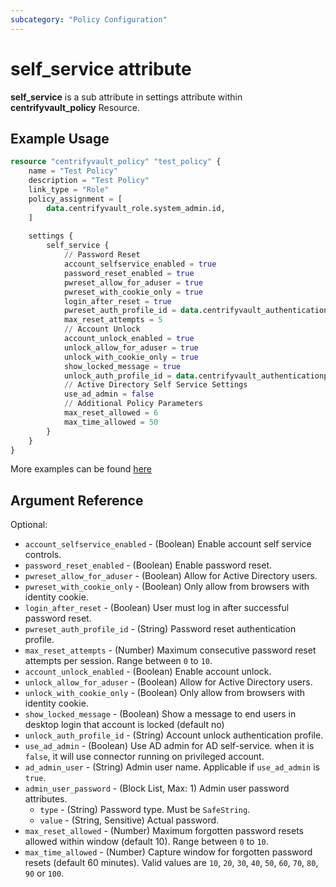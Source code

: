 ```yaml
---
subcategory: "Policy Configuration"
---
```


# self_service attribute

**self_service** is a sub attribute in settings attribute within **centrifyvault_policy** Resource.

## Example Usage

```terraform
resource "centrifyvault_policy" "test_policy" {
    name = "Test Policy"
    description = "Test Policy"
    link_type = "Role"
    policy_assignment = [
        data.centrifyvault_role.system_admin.id,
    ]
    
    settings {
        self_service {
            // Password Reset
            account_selfservice_enabled = true
            password_reset_enabled = true
            pwreset_allow_for_aduser = true
            pwreset_with_cookie_only = true
            login_after_reset = true
            pwreset_auth_profile_id = data.centrifyvault_authenticationprofile.newdevice_auth_pf.id
            max_reset_attempts = 5
            // Account Unlock
            account_unlock_enabled = true
            unlock_allow_for_aduser = true
            unlock_with_cookie_only = true
            show_locked_message = true
            unlock_auth_profile_id = data.centrifyvault_authenticationprofile.newdevice_auth_pf.id
            // Active Directory Self Service Settings
            use_ad_admin = false
            // Additional Policy Parameters
            max_reset_allowed = 6
            max_time_allowed = 50
        }
    }
}
```

More examples can be found [here](https://github.com/marcozj/terraform-provider-centrifyvault/blob/main/examples/centrifyvault_policy/policy_self_service.tf)

## Argument Reference

Optional:

- `account_selfservice_enabled` - (Boolean) Enable account self service controls.
- `password_reset_enabled` - (Boolean) Enable password reset.
- `pwreset_allow_for_aduser` - (Boolean) Allow for Active Directory users.
- `pwreset_with_cookie_only` - (Boolean) Only allow from browsers with identity cookie.
- `login_after_reset` - (Boolean) User must log in after successful password reset.
- `pwreset_auth_profile_id` - (String) Password reset authentication profile.
- `max_reset_attempts` - (Number) Maximum consecutive password reset attempts per session. Range between `0` to `10`.
- `account_unlock_enabled` - (Boolean) Enable account unlock.
- `unlock_allow_for_aduser` - (Boolean) Allow for Active Directory users.
- `unlock_with_cookie_only` - (Boolean) Only allow from browsers with identity cookie.
- `show_locked_message` - (Boolean) Show a message to end users in desktop login that account is locked (default no)
- `unlock_auth_profile_id` - (String) Account unlock authentication profile.
- `use_ad_admin` - (Boolean) Use AD admin for AD self-service. when it is `false`, it will use connector running on privileged account.
- `ad_admin_user` - (String) Admin user name. Applicable if `use_ad_admin` is `true`.
- `admin_user_password` - (Block List, Max: 1) Admin user password attributes.
  - `type` - (String) Password type. Must be `SafeString`.
  - `value` - (String, Sensitive) Actual password.
- `max_reset_allowed` - (Number) Maximum forgotten password resets allowed within window (default 10). Range between `0` to `10`.
- `max_time_allowed` - (Number) Capture window for forgotten password resets (default 60 minutes). Valid values are `10`, `20`, `30`, `40`, `50`, `60`, `70`, `80`, `90` or `100`.
